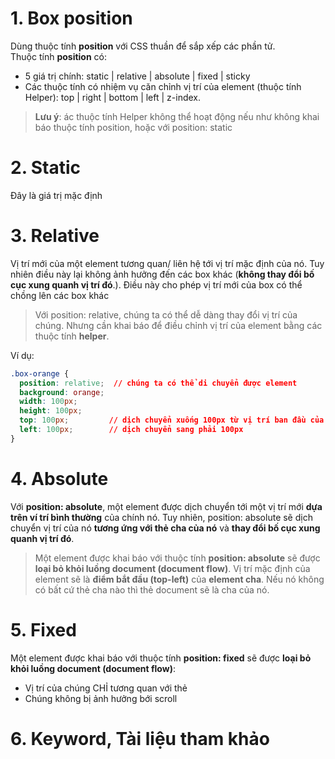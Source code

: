 # 1. Box position
Dùng thuộc tính **position** với CSS thuần để sắp xếp các phần tử.<br />
Thuộc tính **position** có:
 - 5 giá trị chính: static | relative | absolute | fixed | sticky<br />
 - Các thuộc tính có nhiệm vụ căn chỉnh vị trí của element (thuộc tính Helper): top | right | bottom | left | z-index.<br />
 >**Lưu ý**: ác thuộc tính Helper không thể hoạt động nếu như không khai báo thuộc tính position, hoặc với position: static

# 2. Static
Đây là giá trị mặc định
# 3. Relative
Vị trí mới của một element tương quan/ liên hệ tới vị trí mặc định của nó. Tuy nhiên điều này lại không ảnh hưởng đến các box khác (**không thay đổi bố cục xung quanh vị trí đó**.). Điều này cho phép vị trí mới của box có thể chồng lên các box khác<br />
> Với position: relative, chúng ta có thể dễ dàng thay đổi vị trí của chúng. Nhưng cần khai báo để điều chỉnh vị trí của element bằng các thuộc tính **helper**.

Ví dụ:
```CSS
.box-orange {
  position: relative;  // chúng ta có thể di chuyển được element
  background: orange;
  width: 100px;
  height: 100px;
  top: 100px;         // dịch chuyển xuống 100px từ vị trí ban đầu của nó 
  left: 100px;        // dịch chuyển sang phải 100px
}
```

# 4. Absolute
Với **position: absolute**, một element được dịch chuyển tới một vị trí mới **dựa trên ví trí bình thường** của chính nó. Tuy nhiên, position: absolute sẽ dịch chuyển vị trí của nó **tương ứng với thẻ cha của nó** và **thay đổi bố cục xung quanh vị trí đó**.

>Một element được khai báo với thuộc tính **position: absolute** sẽ được **loại bỏ khỏi luồng document (document flow)**. Vị trí mặc định của element sẽ là **điểm bắt đầu (top-left)** của **element cha**. Nếu nó không có bất cứ thẻ cha nào thì thẻ document <html> sẽ là cha của nó.

# 5. Fixed
Một element được khai báo với thuộc tính **position: fixed** sẽ được **loại bỏ khỏi luồng document (document flow)**:
 - Vị trí của chúng CHỈ tương quan với thẻ <html>
 - Chúng không bị ảnh hưởng bới scroll
# 6. Keyword, Tài liệu tham khảo
